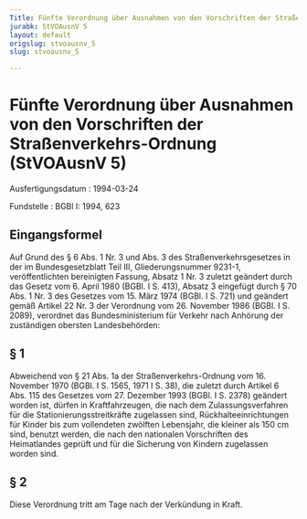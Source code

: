 ```yaml
---
Title: Fünfte Verordnung über Ausnahmen von den Vorschriften der Straßenverkehrs-Ordnung
jurabk: StVOAusnV 5
layout: default
origslug: stvoausnv_5
slug: stvoausnv_5

---
```


# Fünfte Verordnung über Ausnahmen von den Vorschriften der Straßenverkehrs-Ordnung (StVOAusnV 5)

Ausfertigungsdatum
:   1994-03-24

Fundstelle
:   BGBl I: 1994, 623



## Eingangsformel

Auf Grund des § 6 Abs. 1 Nr. 3 und Abs. 3 des Straßenverkehrsgesetzes in der im Bundesgesetzblatt Teil III, Gliederungsnummer 9231-1, veröffentlichten bereinigten Fassung, Absatz 1 Nr. 3 zuletzt geändert durch das Gesetz vom 6. April 1980 (BGBl. I S. 413), Absatz 3 eingefügt durch § 70 Abs. 1 Nr. 3 des Gesetzes vom 15. März 1974 (BGBl. I S. 721) und geändert gemäß Artikel 22 Nr. 3 der Verordnung vom 26. November 1986 (BGBl. I S. 2089), verordnet das Bundesministerium für Verkehr nach Anhörung der zuständigen obersten Landesbehörden:


## § 1

Abweichend von § 21 Abs. 1a der Straßenverkehrs-Ordnung vom 16. November 1970 (BGBl. I S. 1565, 1971 I S. 38), die zuletzt durch Artikel 6 Abs. 115 des Gesetzes vom 27. Dezember 1993 (BGBl. I S. 2378) geändert worden ist, dürfen in Kraftfahrzeugen, die nach dem Zulassungsverfahren für die Stationierungsstreitkräfte zugelassen sind, Rückhalteeinrichtungen für Kinder bis zum vollendeten zwölften Lebensjahr, die kleiner als 150 cm sind, benutzt werden, die nach den nationalen Vorschriften des Heimatlandes geprüft und für die Sicherung von Kindern zugelassen worden sind.


## § 2

Diese Verordnung tritt am Tage nach der Verkündung in Kraft.

